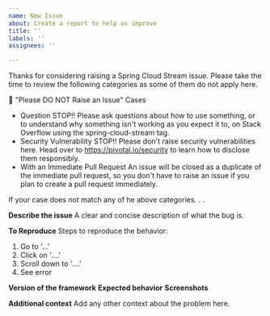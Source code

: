 ```yaml
---
name: New Issue
about: Create a report to help us improve
title: ''
labels: ''
assignees: ''

---
```


Thanks for considering raising a Spring Cloud Stream issue. Please take the time to review the following categories as some of them do not apply here.

🙅 "Please DO NOT Raise an Issue" Cases
- Question
STOP!! Please ask questions about how to use something, or to understand why something isn't working as you expect it to, on Stack Overflow using the spring-cloud-stream tag.
- Security Vulnerability
STOP!! Please don't raise security vulnerabilities here. Head over to https://pivotal.io/security to learn how to disclose them responsibly.
- With an Immediate Pull Request
An issue will be closed as a duplicate of the immediate pull request, so you don't have to raise an issue if you plan to create a pull request immediately.

If your case does not match any of he above categories. . .

**Describe the issue**
A clear and concise description of what the bug is.

**To Reproduce**
Steps to reproduce the behavior:
1. Go to '...'
2. Click on '....'
3. Scroll down to '....'
4. See error

**Version of the framework**
**Expected behavior**
**Screenshots**

**Additional context**
Add any other context about the problem here.
